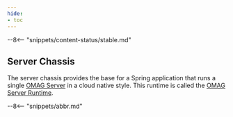 ```yaml
---
hide:
- toc
---
```


<!-- SPDX-License-Identifier: CC-BY-4.0 -->
<!-- Copyright Contributors to the ODPi Egeria project 2020. -->

--8<-- "snippets/content-status/stable.md"

## Server Chassis

The server chassis provides the base for a Spring application that runs a single [OMAG Server](/concepts/omag-server) in a cloud native style.  This runtime is called the [OMAG Server Runtime](/concepts/omag-server-runtime).

--8<-- "snippets/abbr.md"
